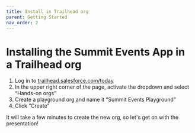 ```yaml
---
title: Install in Trailhead org
parent: Getting Started
nav_order: 2
---
```


# Installing the Summit Events App in a Trailhead org


  
<html lang="en">
<head>
  <meta charset="UTF-8">
  <meta name="viewport" content="width=device-width, initial-scale=1.0">

</head>
<body>

  <ol>
    <li>Log in to <a href="https://trailhead.salesforce.com/today" target="_blank">trailhead.salesforce.com/today</a></li>
    <li>In the upper right corner of the page, activate the dropdown and select “Hands-on orgs”</li>
    <li>Create a playground org and name it “Summit Events Playground”</li>
    <li>Click “Create”</li>
  </ol>

  <p>It will take a few minutes to create the new org, so let's get on with the presentation!</p>

</body>
</html>




